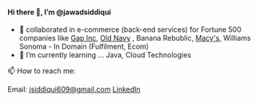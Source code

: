 #### Hi there 👋, I’m @jawadsiddiqui


- 💞️ collaborated in e-commerce (back-end services) for Fortune 500 companies like [Gap Inc](https://www.gapinc.com/en-us/),  [Old Navy](https://oldnavy.gap.com/) , Banana Rebublic, [Macy's](https://www.macys.com/), Williams Sonoma - In Domain (Fulfilment, Ecom)
- 🌱 I’m currently learning ... Java, Cloud Technologies


📫 How to reach me:

Email: jsiddiqui609@gmail.com
[LinkedIn](https://www.linkedin.com/in/asherjawad/)
